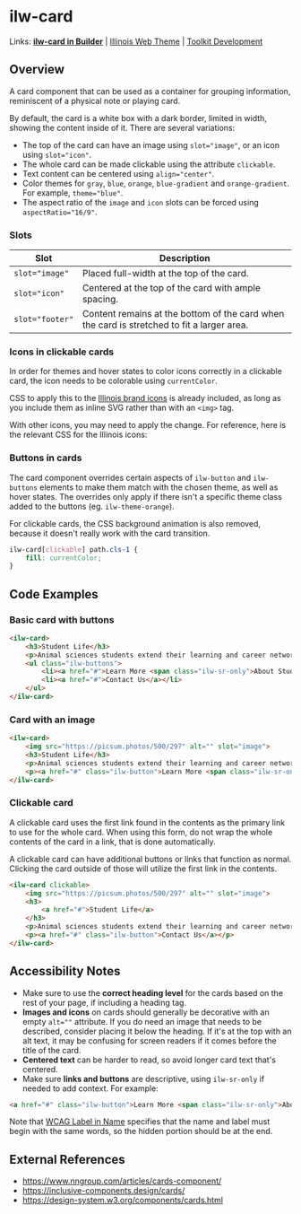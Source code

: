 # ilw-card

Links: **[ilw-card in Builder](https://builder3.toolkit.illinois.edu/component/ilw-card/index.html)** | 
[Illinois Web Theme](https://webtheme.illinois.edu/) | 
[Toolkit Development](https://github.com/web-illinois/toolkit-management)

## Overview

A card component that can be used as a container for grouping information, reminiscent of a physical
note or playing card. 

By default, the card is a white box with a dark border, limited in width, showing the content inside of it. There are
several variations:

- The top of the card can have an image using `slot="image"`, or an icon using `slot="icon"`.
- The whole card can be made clickable using the attribute `clickable`.
- Text content can be centered using `align="center"`.
- Color themes for `gray`, `blue`, `orange`, `blue-gradient` and `orange-gradient`. For example, `theme="blue"`.
- The aspect ratio of the `image` and `icon` slots can be forced using `aspectRatio="16/9"`.

### Slots

| Slot            | Description                                                                                |
|-----------------|--------------------------------------------------------------------------------------------|
| `slot="image"`  | Placed full-width at the top of the card.                                                  |
| `slot="icon"`   | Centered at the top of the card with ample spacing.                                        |
| `slot="footer"` | Content remains at the bottom of the card when the card is stretched to fit a larger area. |

### Icons in clickable cards

In order for themes and hover states to color icons correctly in a clickable card, the icon needs to be colorable using
`currentColor`.

CSS to apply this to the [Illinois brand icons](https://cdn.brand.illinois.edu/icons.html) is already included,
as long as you include them as inline SVG rather than with an `<img>` tag.

With other icons, you may need to apply the change. For reference, here is the relevant CSS for the Illinois icons:

### Buttons in cards

The card component overrides certain aspects of `ilw-button` and `ilw-buttons` elements to make them match
with the chosen theme, as well as hover states. The overrides only apply if there isn't a specific theme class
added to the buttons (eg. `ilw-theme-orange`).

For clickable cards, the CSS background animation is also removed, because it doesn't really work with the card
transition.

```css
ilw-card[clickable] path.cls-1 {
    fill: currentColor;
}
```

## Code Examples

### Basic card with buttons

```html
<ilw-card>
    <h3>Student Life</h3>
    <p>Animal sciences students extend their learning and career networks beyond the classroom. </p>
    <ul class="ilw-buttons">
        <li><a href="#">Learn More <span class="ilw-sr-only">About Student Life</span></a></li>
        <li><a href="#">Contact Us</a></li>
    </ul>
</ilw-card>
```

### Card with an image

```html
<ilw-card>
    <img src="https://picsum.photos/500/297" alt="" slot="image">
    <h3>Student Life</h3>
    <p>Animal sciences students extend their learning and career networks beyond the classroom. </p>
    <p><a href="#" class="ilw-button">Learn More <span class="ilw-sr-only">About Student Life</span></a></p>
</ilw-card>
```

### Clickable card

A clickable card uses the first link found in the contents as the primary link to use for the whole
card. When using this form, do not wrap the whole contents of the card in a link, that is done automatically.

A clickable card can have additional buttons or links that function as normal. Clicking the card outside of
those will utilize the first link in the contents.

```html
<ilw-card clickable>
    <img src="https://picsum.photos/500/297" alt="" slot="image">
    <h3>
        <a href="#">Student Life</a>
    </h3>
    <p>Animal sciences students extend their learning and career networks beyond the classroom. </p>
    <p><a href="#" class="ilw-button">Contact Us</a></p>
</ilw-card>
```

## Accessibility Notes

- Make sure to use the **correct heading level** for the cards based on the rest of your page, if including a heading
  tag.
- **Images and icons** on cards should generally be decorative with an empty `alt=""` attribute. If you do need an image
  that needs to be described, consider placing it below the heading. If it's at the top with an alt text,
  it may be confusing for screen readers if it comes before the title of the card.
- **Centered text** can be harder to read, so avoid longer card text that's centered.
- Make sure **links and buttons** are descriptive, using `ilw-sr-only` if needed to add context. For example:

```html
<a href="#" class="ilw-button">Learn More <span class="ilw-sr-only">About Cards</span></a>
```

Note that [WCAG Label in Name](https://www.w3.org/WAI/WCAG21/Understanding/label-in-name) specifies that the
name and label must begin with the same words, so the hidden portion should be at the end.

## External References

- https://www.nngroup.com/articles/cards-component/
- https://inclusive-components.design/cards/
- https://design-system.w3.org/components/cards.html
